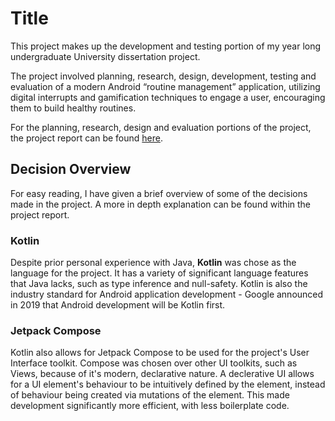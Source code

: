 # Title

This project makes up the development and testing portion of my year long undergraduate University dissertation project. 

The project involved planning, research, design, development, testing and evaluation of a modern Android “routine management” application, utilizing digital interrupts and gamification techniques to engage a user, encouraging them to build healthy routines. 

For the planning, research, design and evaluation portions of the project, the project report can be found [here](Exports/Final%20Report.pdf).

## Decision Overview
For easy reading, I have given a brief overview of some of the decisions made in the project. A more in depth explanation can be found within the project report.

### Kotlin
Despite prior personal experience with Java, **Kotlin** was chose as the language for the project. It has a variety of significant language features that Java lacks, such as type inference and null-safety. Kotlin is also the industry standard for Android application development - Google announced in 2019 that Android development
will be Kotlin first.

### Jetpack Compose 
Kotlin also allows for Jetpack Compose to be used for the project's User Interface toolkit. 
Compose was chosen over other UI toolkits, such as Views, because of it's modern, declarative nature.
A declerative UI allows for a UI element's behaviour to be intuitively defined by the element, instead of behaviour being created via mutations of the element. 
This made development significantly more efficient, with less boilerplate code.  
